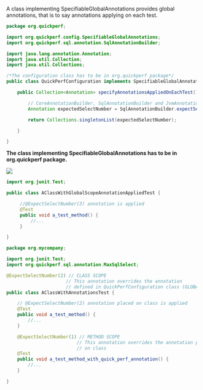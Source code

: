 A class implementing SpecifiableGlobalAnnotations provides global annotations, that is to say annotations applying on each test.
```java
package org.quickperf;

import org.quickperf.config.SpecifiableGlobalAnnotations;
import org.quickperf.sql.annotation.SqlAnnotationBuilder;

import java.lang.annotation.Annotation;
import java.util.Collection;
import java.util.Collections;

/*The configuration class has to be in org.quickperf package*/
public class QuickPerfConfiguration implements SpecifiableGlobalAnnotations {

    public Collection<Annotation> specifyAnnotationsAppliedOnEachTest() {

        // CoreAnnotationBuilder, SqlAnnotationBuilder and JvmAnnotationBuilder help to build and configure global annotations
        Annotation expectedSelectNumber = SqlAnnotationBuilder.expectSelectNumber(3);

        return Collections.singletonList(expectedSelectNumber);

    }

}
```

**The class implementing SpecifiableGlobalAnnotations has to be in org.quickperf package.**

<p><img src="https://github.com/quick-perf/doc/blob/master/doc/images/Scopes.PNG"</p>


```java
import org.junit.Test;

public class AClassWithGlobalScopeAnnotationAppliedTest {

     //@ExpectSelectNumber(3) annotation is applied
     @Test
     public void a_test_method() {
         //...
     }

}
```

```java
package org.mycompany;

import org.junit.Test;
import org.quickperf.sql.annotation.MaxSqlSelect;

@ExpectSelectNumber(2) // CLASS SCOPE
                      // This annotation overrides the annotation
                      // defined in QuickPerfConfiguration class (GLOBAL SCOPE)
public class AClassWithAnnotationsTest {

    // @ExpectSelectNumber(2) annotation placed on class is applied
    @Test
    public void a_test_method() {
        //...
    }

    @ExpectSelectNumber(1) // METHOD SCOPE
                          // This annotation overrides the annotation placed
                          // on class
    @Test
    public void a_test_method_with_quick_perf_annotation() {
        //...
    }

}
```
